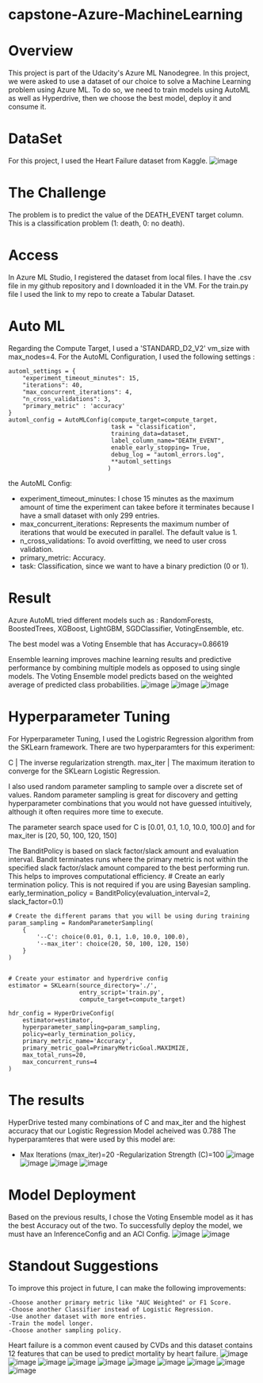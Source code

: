 # capstone-Azure-MachineLearning
# Overview 
This project is part of the Udacity's Azure ML Nanodegree. In this project, we were asked to use a dataset of our choice to solve a Machine Learning problem using Azure ML. To do so, we need to train models using AutoML as well as Hyperdrive, then we choose the best model, deploy it and consume it.
# DataSet
For this project, I used the Heart Failure dataset from Kaggle.
![image](https://user-images.githubusercontent.com/59172649/148777619-e38b9caf-ebcb-4b20-bdfc-1b38d49afc6b.png)

# The Challenge 
The problem is to predict the value of the DEATH_EVENT target column. This is a classification problem (1: death, 0: no death).
# Access 
In Azure ML Studio, I registered the dataset from local files. I have the .csv file in my github repository and I downloaded it in the VM. For the train.py file I used the link to my repo to create a Tabular Dataset.
# Auto ML 
Regarding the Compute Target, I used a 'STANDARD_D2_V2' vm_size with max_nodes=4. For the AutoML Configuration, I used the following settings :

    automl_settings = {
        "experiment_timeout_minutes": 15,
        "iterations": 40,
        "max_concurrent_iterations": 4,
        "n_cross_validations": 3,
        "primary_metric" : 'accuracy'
    }
    automl_config = AutoMLConfig(compute_target=compute_target,
                                 task = "classification",
                                 training_data=dataset,
                                 label_column_name="DEATH_EVENT",
                                 enable_early_stopping= True,
                                 debug_log = "automl_errors.log",
                                 **automl_settings
                                )
 the AutoML Config:

   - experiment_timeout_minutes: I chose 15 minutes as the maximum amount of time the experiment can takee before it terminates because I have a small dataset with only 299 entries.
   - max_concurrent_iterations: Represents the maximum number of iterations that would be executed in parallel. The default value is 1.
   - n_cross_validations: To avoid overfitting, we need to user cross validation.
   - primary_metric: Accuracy.
   - task: Classification, since we want to have a binary prediction (0 or 1).
# Result 
Azure AutoML tried different models such as : RandomForests, BoostedTrees, XGBoost, LightGBM, SGDClassifier, VotingEnsemble, etc.

The best model was a Voting Ensemble that has Accuracy=0.86619

Ensemble learning improves machine learning results and predictive performance by combining multiple models as opposed to using single models. The Voting Ensemble model predicts based on the weighted average of predicted class probabilities.
![image](https://user-images.githubusercontent.com/59172649/148777728-9777f63f-4079-4512-9953-7659bab119a4.png)
![image](https://user-images.githubusercontent.com/59172649/148777760-0a90601e-1b6d-4e22-a78d-31e331c2217a.png)
![image](https://user-images.githubusercontent.com/59172649/148777803-b2b9eb89-3427-478f-869f-8dfc3624bb8c.png)
# Hyperparameter Tuning
For Hyperparameter Tuning, I used the Logistric Regression algorithm from the SKLearn framework. There are two hyperparamters for this experiment:

C | The inverse regularization strength. max_iter | The maximum iteration to converge for the SKLearn Logistic Regression.

I also used random parameter sampling to sample over a discrete set of values. Random parameter sampling is great for discovery and getting hyperparameter combinations that you would not have guessed intuitively, although it often requires more time to execute.

The parameter search space used for C is [0.01, 0.1, 1.0, 10.0, 100.0] and for max_iter is [20, 50, 100, 120, 150]

The BanditPolicy is based on slack factor/slack amount and evaluation interval. Bandit terminates runs where the primary metric is not within the specified slack factor/slack amount compared to the best performing run. This helps to improves computational efficiency.
    # Create an early termination policy. This is not required if you are using Bayesian sampling.
    early_termination_policy = BanditPolicy(evaluation_interval=2, slack_factor=0.1)


    # Create the different params that you will be using during training
    param_sampling = RandomParameterSampling(
        {
            '--C': choice(0.01, 0.1, 1.0, 10.0, 100.0),
            '--max_iter': choice(20, 50, 100, 120, 150)
        }
    )


    # Create your estimator and hyperdrive config
    estimator = SKLearn(source_directory='./', 
                        entry_script='train.py',
                        compute_target=compute_target)

    hdr_config = HyperDriveConfig(
        estimator=estimator, 
        hyperparameter_sampling=param_sampling, 
        policy=early_termination_policy, 
        primary_metric_name='Accuracy', 
        primary_metric_goal=PrimaryMetricGoal.MAXIMIZE, 
        max_total_runs=20, 
        max_concurrent_runs=4
    )
  # The results 
  HyperDrive tested many combinations of C and max_iter and the highest accuracy that our Logistic Regression Model acheived was 0.788
  The hyperparamteres that were used by this model are:
  - Max Iterations (max_iter)=20
  -Regularization Strength (C)=100
  ![image](https://user-images.githubusercontent.com/59172649/148778274-d3616ba6-d53d-4b15-829a-f78c398ae5b0.png)
  ![image](https://user-images.githubusercontent.com/59172649/148778404-b6d6ae4c-b104-43a7-8466-c65327d1cc50.png)
![image](https://user-images.githubusercontent.com/59172649/148778421-aeef31b5-f0c5-41bb-b2a3-03ddbb2e1db5.png)
![image](https://user-images.githubusercontent.com/59172649/148778479-ca1cea18-d75b-4485-8bfa-61e0939611df.png)
 # Model Deployment
 Based on the previous results, I chose the Voting Ensemble model as it has the best Accuracy out of the two. To successfully deploy the model, we must have an InferenceConfig and an ACI Config.
 ![image](https://user-images.githubusercontent.com/59172649/148778987-5784812d-8a60-4a80-8b5f-66f7665d9fc6.png)
![image](https://user-images.githubusercontent.com/59172649/148779122-b4098e1f-265c-49a1-8bc1-59c68a884402.png)
# Standout Suggestions 
To improve this project in future, I can make the following improvements:

    -Choose another primary metric like "AUC Weighted" or F1 Score.
    -Choose another Classifier instead of Logistic Regression.
    -Use another dataset with more entries.
    -Train the model longer.
    -Choose another sampling policy.














Heart failure is a common event caused by CVDs and this dataset contains 12 features that can be used to predict mortality by heart failure.
![image](https://user-images.githubusercontent.com/59172649/147488765-4f18be12-57db-470d-ae99-d66cfae939ca.png)
![image](https://user-images.githubusercontent.com/59172649/147488814-d4c7229a-e17d-4fd6-92d2-48fa18de5792.png)
![image](https://user-images.githubusercontent.com/59172649/147488896-1f66892f-d44f-4b72-b36e-eff3d365b3d6.png)
![image](https://user-images.githubusercontent.com/59172649/147488947-5ba7a457-db36-42c4-af38-444a29e7a55d.png)
![image](https://user-images.githubusercontent.com/59172649/147489092-20297ee7-bafd-4f04-88a3-863a89553162.png)
![image](https://user-images.githubusercontent.com/59172649/147747957-22475327-5c82-407a-bdd7-be8f2b6000eb.png)
![image](https://user-images.githubusercontent.com/59172649/147748033-a3fd12d8-67d1-4146-b43c-585c2c3c5f46.png)
![image](https://user-images.githubusercontent.com/59172649/147748540-3c03a02a-683c-45e8-abd6-e866fadf5f2a.png)
![image](https://user-images.githubusercontent.com/59172649/147749227-7e17a987-313b-4b8b-bf9d-0b8b2f92af6c.png)
![image](https://user-images.githubusercontent.com/59172649/147825962-930ef779-d38b-4e43-b32e-2a35b6aef89d.png)


